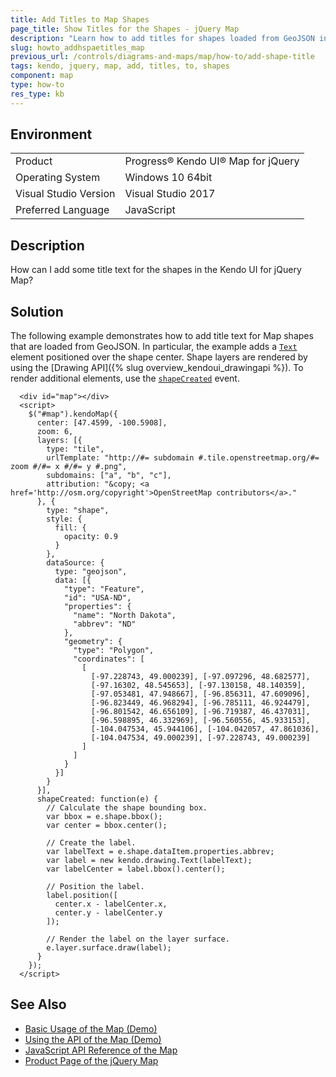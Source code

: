```yaml
---
title: Add Titles to Map Shapes
page_title: Show Titles for the Shapes - jQuery Map
description: "Learn how to add titles for shapes loaded from GeoJSON in a Kendo UI for jQuery Map component."
slug: howto_addhspaetitles_map
previous_url: /controls/diagrams-and-maps/map/how-to/add-shape-title
tags: kendo, jquery, map, add, titles, to, shapes
component: map
type: how-to
res_type: kb
---
```


## Environment

<table>
 <tr>
  <td>Product</td>
  <td>Progress® Kendo UI® Map for jQuery</td>
 </tr>
 <tr>
  <td>Operating System</td>
  <td>Windows 10 64bit</td>
 </tr>
 <tr>
  <td>Visual Studio Version</td>
  <td>Visual Studio 2017</td>
 </tr>
 <tr>
  <td>Preferred Language</td>
  <td>JavaScript</td>
 </tr>
</table>

## Description

How can I add some title text for the shapes in the Kendo UI for jQuery Map?

## Solution

The following example demonstrates how to add title text for Map shapes that are loaded from GeoJSON. In particular, the example adds a [`Text`](/api/javascript/drawing/text) element positioned over the shape center. Shape layers are rendered by using the [Drawing API]({% slug overview_kendoui_drawingapi %}). To render additional elements, use the [`shapeCreated`](/api/javascript/dataviz/ui/map/events/shapecreated) event.

```dojo
  <div id="map"></div>
  <script>
    $("#map").kendoMap({
      center: [47.4599, -100.5908],
      zoom: 6,
      layers: [{
        type: "tile",
        urlTemplate: "http://#= subdomain #.tile.openstreetmap.org/#= zoom #/#= x #/#= y #.png",
        subdomains: ["a", "b", "c"],
        attribution: "&copy; <a href='http://osm.org/copyright'>OpenStreetMap contributors</a>."
      }, {
        type: "shape",
        style: {
          fill: {
            opacity: 0.9
          }
        },
        dataSource: {
          type: "geojson",
          data: [{
            "type": "Feature",
            "id": "USA-ND",
            "properties": {
              "name": "North Dakota",
              "abbrev": "ND"
            },
            "geometry": {
              "type": "Polygon",
              "coordinates": [
                [
                  [-97.228743, 49.000239], [-97.097296, 48.682577],
                  [-97.16302, 48.545653], [-97.130158, 48.140359],
                  [-97.053481, 47.948667], [-96.856311, 47.609096],
                  [-96.823449, 46.968294], [-96.785111, 46.924479],
                  [-96.801542, 46.656109], [-96.719387, 46.437031],
                  [-96.598895, 46.332969], [-96.560556, 45.933153],
                  [-104.047534, 45.944106], [-104.042057, 47.861036],
                  [-104.047534, 49.000239], [-97.228743, 49.000239]
                ]
              ]
            }
          }]
        }
      }],
      shapeCreated: function(e) {
        // Calculate the shape bounding box.
        var bbox = e.shape.bbox();
        var center = bbox.center();

        // Create the label.
        var labelText = e.shape.dataItem.properties.abbrev;
        var label = new kendo.drawing.Text(labelText);
        var labelCenter = label.bbox().center();

        // Position the label.
        label.position([
          center.x - labelCenter.x,
          center.y - labelCenter.y
        ]);

        // Render the label on the layer surface.
        e.layer.surface.draw(label);
      }
    });
  </script>
```

## See Also

* [Basic Usage of the Map (Demo)](https://demos.telerik.com/kendo-ui/map/index)
* [Using the API of the Map (Demo)](https://demos.telerik.com/kendo-ui/map/api)
* [JavaScript API Reference of the Map](/api/javascript/dataviz/ui/map)
* [Product Page of the jQuery Map](https://www.telerik.com/kendo-jquery-ui/map)
